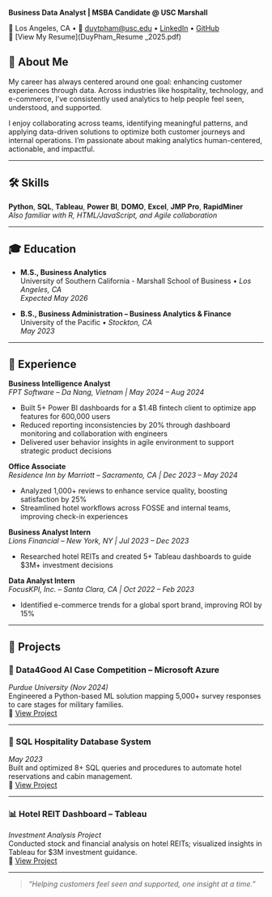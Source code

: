 
**Business Data Analyst | MSBA Candidate @ USC Marshall**

📍 Los Angeles, CA • 📧 duytpham@usc.edu • [LinkedIn](https://www.linkedin.com/in/kaidp) • [GitHub](https://github.com/kaiixdy)  
📄 [View My Resume](DuyPham_Resume _2025.pdf)

## 👋 About Me

My career has always centered around one goal: enhancing customer experiences through data. Across industries like hospitality, technology, and e-commerce, I’ve consistently used analytics to help people feel seen, understood, and supported.

I enjoy collaborating across teams, identifying meaningful patterns, and applying data-driven solutions to optimize both customer journeys and internal operations. I’m passionate about making analytics human-centered, actionable, and impactful.

---

## 🛠️ Skills

**Python**, **SQL**, **Tableau**, **Power BI**, **DOMO**, **Excel**, **JMP Pro**, **RapidMiner**  
*Also familiar with R, HTML/JavaScript, and Agile collaboration*

---

## 🎓 Education

- **M.S., Business Analytics**  
  University of Southern California - Marshall School of Business • *Los Angeles, CA*  
  _Expected May 2026_

- **B.S., Business Administration – Business Analytics & Finance**  
  University of the Pacific • *Stockton, CA*  
  _May 2023_

---

## 💼 Experience

**Business Intelligence Analyst**  
*FPT Software – Da Nang, Vietnam | May 2024 – Aug 2024*  
- Built 5+ Power BI dashboards for a $1.4B fintech client to optimize app features for 600,000 users  
- Reduced reporting inconsistencies by 20% through dashboard monitoring and collaboration with engineers  
- Delivered user behavior insights in agile environment to support strategic product decisions  

**Office Associate**  
*Residence Inn by Marriott – Sacramento, CA | Dec 2023 – May 2024*  
- Analyzed 1,000+ reviews to enhance service quality, boosting satisfaction by 25%  
- Streamlined hotel workflows across FOSSE and internal teams, improving check-in experiences  

**Business Analyst Intern**  
*Lions Financial – New York, NY | Jul 2023 – Dec 2023*  
- Researched hotel REITs and created 5+ Tableau dashboards to guide $3M+ investment decisions  

**Data Analyst Intern**  
*FocusKPI, Inc. – Santa Clara, CA | Oct 2022 – Feb 2023*  
- Identified e-commerce trends for a global sport brand, improving ROI by 15%  

---

## 📁 Projects

### 🧠 Data4Good AI Case Competition – Microsoft Azure  
*Purdue University (Nov 2024)*  
Engineered a Python-based ML solution mapping 5,000+ survey responses to care stages for military families.  
🔗 [View Project](https://github.com/yourusername/data4good-case-competition)

---

### 🏨 SQL Hospitality Database System  
*May 2023*  
Built and optimized 8+ SQL queries and procedures to automate hotel reservations and cabin management.  
🔗 [View Project](https://github.com/yourusername/sql-hospitality-db)

---

### 📊 Hotel REIT Dashboard – Tableau  
*Investment Analysis Project*  
Conducted stock and financial analysis on hotel REITs; visualized insights in Tableau for $3M investment guidance.  
🔗 [View Project](https://github.com/yourusername/hotel-reit-dashboard)


---

> *“Helping customers feel seen and supported, one insight at a time.”*


